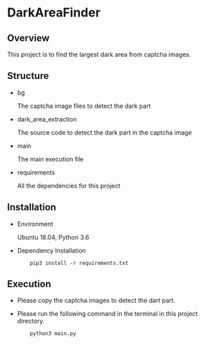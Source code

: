 # DarkAreaFinder

## Overview

This project is to find the largest dark area from captcha images.

## Structure

- bg

    The captcha image files to detect the dark part

- dark_area_extraction
    
    The source code to detect the dark part in the captcha image

- main

    The main execution file
    
- requirements

    All the dependencies for this project
    
## Installation

- Environment

    Ubuntu 18.04, Python 3.6

- Dependency Installation

    ```
        pip3 install -r requirements.txt
    ```

## Execution

- Please copy the captcha images to detect the dart part.

- Please run the following command in the terminal in this project directory.

    ```
        python3 main.py
    ```
